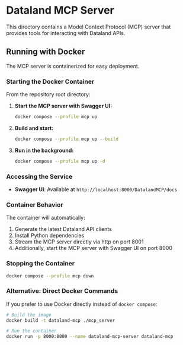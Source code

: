 # Dataland MCP Server

This directory contains a Model Context Protocol (MCP) server that provides tools for interacting with Dataland APIs.

## Running with Docker

The MCP server is containerized for easy deployment.

### Starting the Docker Container

From the repository root directory:

1. **Start the MCP server with Swagger UI:**
   ```bash
   docker compose --profile mcp up
   ```

2. **Build and start:**
   ```bash
   docker compose --profile mcp up --build
   ```

3. **Run in the background:**
   ```bash
   docker compose --profile mcp up -d
   ```

### Accessing the Service

- **Swagger UI**: Available at `http://localhost:8000/DatalandMCP/docs`

### Container Behavior

The container will automatically:
1. Generate the latest Dataland API clients
2. Install Python dependencies
3. Stream the MCP server directly via http on port 8001
4. Additionally, start the MCP server with Swagger UI on port 8000

### Stopping the Container

```bash
docker compose --profile mcp down
```

### Alternative: Direct Docker Commands

If you prefer to use Docker directly instead of `docker compose`:

```bash
# Build the image
docker build -t dataland-mcp ./mcp_server

# Run the container
docker run -p 8000:8000 --name dataland-mcp-server dataland-mcp
```
